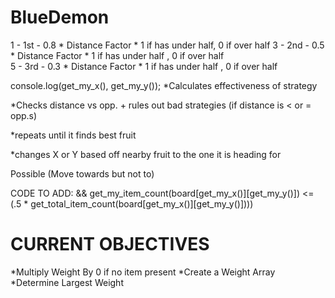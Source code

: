 # BlueDemon
1 - 1st - 0.8 * Distance Factor * 1 if has under half, 0 if over half 
3 - 2nd - 0.5 * Distance Factor * 1 if has under half , 0 if over half  
5 - 3rd - 0.3 * Distance Factor * 1 if has under half , 0 if over half  


console.log(get_my_x(), get_my_y());
*Calculates effectiveness of strategy

*Checks distance vs opp. + rules out bad strategies (if distance is < or = opp.s)

*repeats until it finds best fruit

*changes X or Y based off nearby fruit to the one it is heading for



Possible (Move towards but not to)



CODE TO ADD: && get_my_item_count(board[get_my_x()][get_my_y()]) <= (.5 * get_total_item_count(board[get_my_x()][get_my_y()])))




# CURRENT OBJECTIVES

*Multiply Weight By 0 if no item present
*Create a Weight Array
*Determine Largest Weight